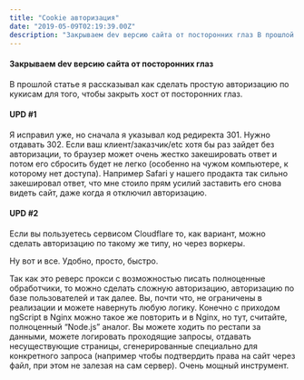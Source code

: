 ```yaml
---
title: "Cookie авторизация"
date: "2019-05-09T02:19:39.00Z"
description: "Закрываем dev версию сайта от посторонних глаз В прошлой статье я рассказывал как сделать простую авторизацию по кукисам для тог"
---
```


<h4>Закрываем dev версию сайта от посторонних глаз</h4>
<p>В прошлой статье я рассказывал как сделать простую авторизацию по кукисам для того, чтобы закрыть хост от посторонних глаз.</p>
<h4>UPD #1</h4>
<p>Я исправил уже, но сначала я указывал код редиректа 301. Нужно отдавать 302. Если ваш клиент/заказчик/etc хотя бы раз зайдет без авторизации, то браузер может очень жестко закешировать ответ и потом его сбросить будет не легко (особенно на чужом компьютере, к которому нет доступа). Например Safari у нашего продакта так сильно закешировал ответ, что мне стоило прям усилий заставить его снова видеть сайт, даже когда я отключил авторизацию.</p>
<h4>UPD #2</h4>
<p>Если вы пользуетесь сервисом Cloudflare то, как вариант, можно сделать авторизацию по такому же типу, но через воркеры.</p>

<p>Ну вот и все. Удобно, просто, быстро.</p>
<p>Так как это реверс прокси с возможностью писать полноценные обработчики, то можно сделать сложную авторизацию, авторизацию по базе пользователей и так далее. Вы, почти что, не ограничены в реализации и можете навернуть любую логику. Конечно с приходом ngScript в Nginx можно такое же повторить и в Nginx, но тут, считайте, полноценный “Node.js” аналог. Вы можете ходить по рестапи за данными, можете логировать проходящие запросы, отдавать несуществующие страницы, сгенерированные специально для конкретного запроса (например чтобы подтвердить права на сайт через файл, при этом не залезая на сам сервер). Очень мощный инструмент.</p>


